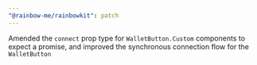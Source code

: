 ```yaml
---
"@rainbow-me/rainbowkit": patch
---
```


Amended the `connect` prop type for `WalletButton.Custom` components to expect a promise, and improved the synchronous connection flow for the `WalletButton`
